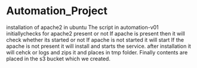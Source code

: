# Automation_Project
installation of apache2 in ubuntu
The script in automation-v01 initiallychecks for apache2 present or not
If apache is present then it will check whether its started or not 
If apache is not started it will start
If the apache is not present it will install and starts the service.
after installation it will cehck or logs and zips it and places in tmp folder.
Finally contents are placed in the s3 bucket which we created.
